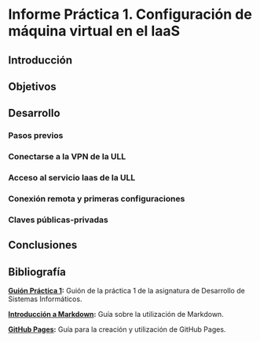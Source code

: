# Informe Práctica 1. Configuración de máquina virtual en el IaaS
## Introducción

## Objetivos

## Desarrollo

### Pasos previos

### Conectarse a la VPN de la ULL

### Acceso al servicio Iaas de la ULL

### Conexión remota y primeras configuraciones

### Claves públicas-privadas

###

## Conclusiones

## Bibliografía

**[Guión Práctica 1](https://ull-esit-inf-dsi-2021.github.io/prct01-iaas/):** Guión de la práctica 1 de la asignatura de Desarrollo de Sistemas Informáticos.

**[Introducción a Markdown](https://guides.github.com/features/mastering-markdown/):** Guía sobre la utilización de Markdown.

**[GitHub Pages](https://docs.github.com/en/github/working-with-github-pages):** Guía para la creación y utilización de GitHub Pages.


